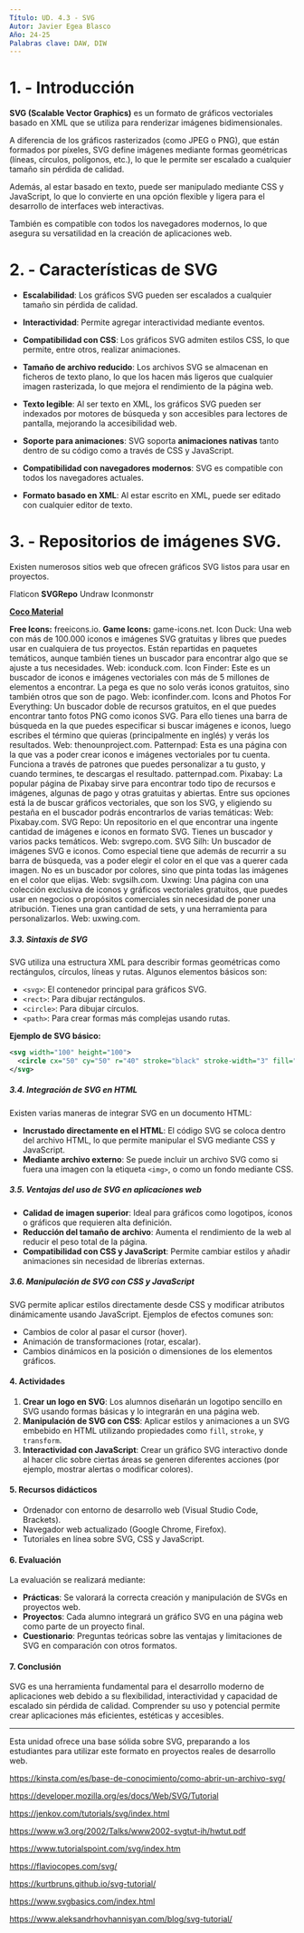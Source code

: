 ```yaml
---
Título: UD. 4.3 - SVG
Autor: Javier Egea Blasco
Año: 24-25
Palabras clave: DAW, DIW
---
```


# 1. - Introducción
**SVG (Scalable Vector Graphics)** es un formato de gráficos vectoriales basado en XML que se utiliza para renderizar imágenes bidimensionales.   

A diferencia de los gráficos rasterizados (como JPEG o PNG), que están formados por píxeles, SVG define imágenes mediante formas geométricas (líneas, círculos, polígonos, etc.), lo que le permite ser escalado a cualquier tamaño sin pérdida de calidad.

Además, al estar basado en texto, puede ser manipulado mediante CSS y JavaScript, lo que lo convierte en una opción flexible y ligera para el desarrollo de interfaces web interactivas. 

También es compatible con todos los navegadores modernos, lo que asegura su versatilidad en la creación de aplicaciones web.

# 2. - Características de SVG
-  **Escalabilidad**: Los gráficos SVG pueden ser escalados a cualquier tamaño sin pérdida de calidad.

-  **Interactividad**: Permite agregar interactividad mediante eventos.
 
-  **Compatibilidad con CSS**: Los gráficos SVG admiten estilos CSS, lo que permite, entre otros, realizar animaciones.

-  **Tamaño de archivo reducido**: Los archivos SVG se almacenan en ficheros de texto plano, lo que los hacen más ligeros que cualquier imagen rasterizada, lo que mejora el rendimiento de la página web.

-  **Texto legible**: Al ser texto en XML, los gráficos SVG pueden ser indexados por motores de búsqueda y son accesibles para lectores de pantalla, mejorando la accesibilidad web.

-  **Soporte para animaciones**: SVG soporta **animaciones nativas** tanto dentro de su código como a través de CSS y JavaScript. 

-  **Compatibilidad con navegadores modernos**: SVG es compatible con todos los navegadores actuales.
   
-  **Formato basado en XML**: Al estar escrito en XML, puede ser editado con cualquier editor de texto.

# 3. - Repositorios de imágenes SVG.
Existen numerosos sitios web que ofrecen gráficos SVG listos para usar en proyectos. 

Flaticon
**SVGRepo**
Undraw
Iconmonstr


<a href="cocomaterial.com">**Coco Material**</a> 

**Free Icons:** freeicons.io.
**Game Icons:** game-icons.net.
Icon Duck: Una web con más de 100.000 iconos e imágenes SVG gratuitas y libres que puedes usar en cualquiera de tus proyectos. Están repartidas en paquetes temáticos, aunque también tienes un buscador para encontrar algo que se ajuste a tus necesidades. Web: iconduck.com.
Icon Finder: Este es un buscador de iconos e imágenes vectoriales con más de 5 millones de elementos a encontrar. La pega es que no solo verás iconos gratuitos, sino también otros que son de pago. Web: iconfinder.com.
Icons and Photos For Everything: Un buscador doble de recursos gratuitos, en el que puedes encontrar tanto fotos PNG como iconos SVG. Para ello tienes una barra de búsqueda en la que puedes especificar si buscar imágenes e iconos, luego escribes el término que quieras (principalmente en inglés) y verás los resultados. Web: thenounproject.com.
Patternpad: Esta es una página con la que vas a poder crear iconos e imágenes vectoriales por tu cuenta. Funciona a través de patrones que puedes personalizar a tu gusto, y cuando termines, te descargas el resultado. patternpad.com.
Pixabay: La popular página de Pixabay sirve para encontrar todo tipo de recursos e imágenes, algunas de pago y otras gratuitas y abiertas. Entre sus opciones está la de buscar gráficos vectoriales, que son los SVG, y eligiendo su pestaña en el buscador podrás encontrarlos de varias temáticas: Web: Pixabay.com.
SVG Repo: Un repositorio en el que encontrar una ingente cantidad de imágenes e iconos en formato SVG. Tienes un buscador y varios packs temáticos. Web: svgrepo.com.
SVG Silh: Un buscador de imágenes SVG e iconos. Como especial tiene que además de recurrir a su barra de búsqueda, vas a poder elegir el color en el que vas a querer cada imagen. No es un buscador por colores, sino que pinta todas las imágenes en el color que elijas. Web: svgsilh.com.
Uxwing: Una página con una colección exclusiva de iconos y gráficos vectoriales gratuitos, que puedes usar en negocios o propósitos comerciales sin necesidad de poner una atribución. Tienes una gran cantidad de sets, y una herramienta para personalizarlos. Web: uxwing.com.


##### 3.3. **Sintaxis de SVG**
SVG utiliza una estructura XML para describir formas geométricas como rectángulos, círculos, líneas y rutas. Algunos elementos básicos son:
- `<svg>`: El contenedor principal para gráficos SVG.
- `<rect>`: Para dibujar rectángulos.
- `<circle>`: Para dibujar círculos.
- `<path>`: Para crear formas más complejas usando rutas.

**Ejemplo de SVG básico:**
```xml
<svg width="100" height="100">
  <circle cx="50" cy="50" r="40" stroke="black" stroke-width="3" fill="red" />
</svg>
```

##### 3.4. **Integración de SVG en HTML**
Existen varias maneras de integrar SVG en un documento HTML:
- **Incrustado directamente en el HTML**: El código SVG se coloca dentro del archivo HTML, lo que permite manipular el SVG mediante CSS y JavaScript.
- **Mediante archivo externo**: Se puede incluir un archivo SVG como si fuera una imagen con la etiqueta `<img>`, o como un fondo mediante CSS.

##### 3.5. **Ventajas del uso de SVG en aplicaciones web**
- **Calidad de imagen superior**: Ideal para gráficos como logotipos, íconos o gráficos que requieren alta definición.
- **Reducción del tamaño de archivo**: Aumenta el rendimiento de la web al reducir el peso total de la página.
- **Compatibilidad con CSS y JavaScript**: Permite cambiar estilos y añadir animaciones sin necesidad de librerías externas.

##### 3.6. **Manipulación de SVG con CSS y JavaScript**
SVG permite aplicar estilos directamente desde CSS y modificar atributos dinámicamente usando JavaScript. Ejemplos de efectos comunes son:
- Cambios de color al pasar el cursor (hover).
- Animación de transformaciones (rotar, escalar).
- Cambios dinámicos en la posición o dimensiones de los elementos gráficos.

#### 4. **Actividades**
1. **Crear un logo en SVG**: Los alumnos diseñarán un logotipo sencillo en SVG usando formas básicas y lo integrarán en una página web.
2. **Manipulación de SVG con CSS**: Aplicar estilos y animaciones a un SVG embebido en HTML utilizando propiedades como `fill`, `stroke`, y `transform`.
3. **Interactividad con JavaScript**: Crear un gráfico SVG interactivo donde al hacer clic sobre ciertas áreas se generen diferentes acciones (por ejemplo, mostrar alertas o modificar colores).

#### 5. **Recursos didácticos**
- Ordenador con entorno de desarrollo web (Visual Studio Code, Brackets).
- Navegador web actualizado (Google Chrome, Firefox).
- Tutoriales en línea sobre SVG, CSS y JavaScript.

#### 6. **Evaluación**
La evaluación se realizará mediante:
- **Prácticas**: Se valorará la correcta creación y manipulación de SVGs en proyectos web.
- **Proyectos**: Cada alumno integrará un gráfico SVG en una página web como parte de un proyecto final.
- **Cuestionario**: Preguntas teóricas sobre las ventajas y limitaciones de SVG en comparación con otros formatos.

#### 7. **Conclusión**
SVG es una herramienta fundamental para el desarrollo moderno de aplicaciones web debido a su flexibilidad, interactividad y capacidad de escalado sin pérdida de calidad. Comprender su uso y potencial permite crear aplicaciones más eficientes, estéticas y accesibles. 

--- 
Esta unidad ofrece una base sólida sobre SVG, preparando a los estudiantes para utilizar este formato en proyectos reales de desarrollo web.



https://kinsta.com/es/base-de-conocimiento/como-abrir-un-archivo-svg/

https://developer.mozilla.org/es/docs/Web/SVG/Tutorial

https://jenkov.com/tutorials/svg/index.html

https://www.w3.org/2002/Talks/www2002-svgtut-ih/hwtut.pdf

https://www.tutorialspoint.com/svg/index.htm

https://flaviocopes.com/svg/

https://kurtbruns.github.io/svg-tutorial/

https://www.svgbasics.com/index.html

https://www.aleksandrhovhannisyan.com/blog/svg-tutorial/
